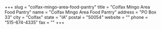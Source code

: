 +++
slug = "colfax-mingo-area-food-pantry"
title = "Colfax Mingo Area Food Pantry"
name = "Colfax Mingo Area Food Pantry"
address = "PO Box 33"
city = "Colfax"
state = "IA"
postal = "50054"
website = ""
phone = "515-674-4335"
fax = ""
+++
